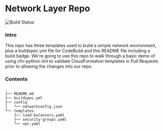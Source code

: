 # Network Layer Repo

![Build Status](https://codebuild.us-east-2.amazonaws.com/badges?uuid=eyJlbmNyeXB0ZWREYXRhIjoiZW83L0dFcVBqalRWdnExc0FxNkhmYTJiMFNMck1iRkc2QS9lc05OY1VPNlR2NlVEOWZNcG1tM1VaNFZPK3ozT05TeXRjdGtXbThCbzJvdFRwLzFMZkI4PSIsIml2UGFyYW1ldGVyU3BlYyI6IklHcUJCaHVzbDhDSnFXeFYiLCJtYXRlcmlhbFNldFNlcmlhbCI6MX0%3D&branch=master)

### Intro
This repo has three templates used to build a simple network environment, plus a buildspec.yml file for CodeBuild and this README file including a build badge.
We're going to use this repo to walk through a basic demo of using cfn-python-lint to validate CloudFormation templates in Pull Requests prior to allowing
the changes into our repo.

### Contents

```
.
├── README.md
├── buildspec.yml
├── config
│   └── networkconfig.json
└── templates
    ├── load-balancers.yaml
    ├── security-groups.yaml
    └── vpc.yaml
```

